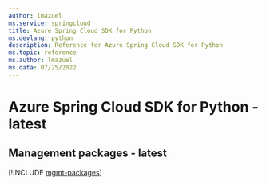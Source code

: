 ```yaml
---
author: lmazuel
ms.service: springcloud
title: Azure Spring Cloud SDK for Python
ms.devlang: python
description: Reference for Azure Spring Cloud SDK for Python
ms.topic: reference
ms.author: lmazuel
ms.data: 07/25/2022
---
```

# Azure Spring Cloud SDK for Python - latest

## Management packages - latest
[!INCLUDE [mgmt-packages](spring-cloud-mgmt-index.md)]